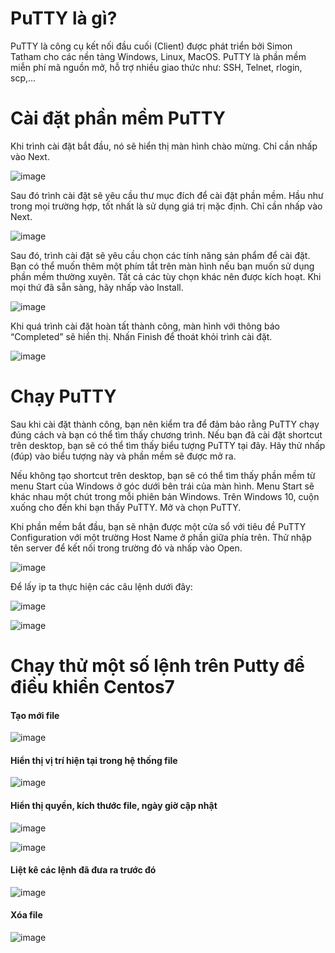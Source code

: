# PuTTY là gì?
PuTTY là công cụ kết nối đầu cuối (Client) được phát triển bởi Simon Tatham cho các nền tảng Windows, Linux, MacOS. PuTTY là phần mềm miễn phí mã nguồn mở, hỗ trợ nhiều giao thức như: SSH, Telnet, rlogin, scp,…
# Cài đặt phần mềm PuTTY
Khi trình cài đặt bắt đầu, nó sẽ hiển thị màn hình chào mừng. Chỉ cần nhấp vào Next.

![image](https://user-images.githubusercontent.com/101684058/158932462-c8879bcd-8d73-4588-9dee-e98a84680685.png)

Sau đó trình cài đặt sẽ yêu cầu thư mục đích để cài đặt phần mềm. Hầu như trong mọi trường hợp, tốt nhất là sử dụng giá trị mặc định. Chỉ cần nhấp vào Next.

![image](https://user-images.githubusercontent.com/101684058/158932574-075e9718-4fd8-496e-82e1-766e64c9ce72.png)

Sau đó, trình cài đặt sẽ yêu cầu chọn các tính năng sản phẩm để cài đặt. Bạn có thể muốn thêm một phím tắt trên màn hình nếu bạn muốn sử dụng phần mềm thường xuyên. Tất cả các tùy chọn khác nên được kích hoạt. Khi mọi thứ đã sẵn sàng, hãy nhấp vào Install.

![image](https://user-images.githubusercontent.com/101684058/158932656-b06fda20-1680-417e-9fd8-b2396bd9f091.png)

Khi quá trình cài đặt hoàn tất thành công, màn hình với thông báo “Completed” sẽ hiển thị. Nhấn Finish để thoát khỏi trình cài đặt.

![image](https://user-images.githubusercontent.com/101684058/158932729-8d3ebede-0e04-468e-bd5f-189fcb9bcda6.png)

# Chạy PuTTY
Sau khi cài đặt thành công, bạn nên kiểm tra để đảm bảo rằng PuTTY chạy đúng cách và bạn có thể tìm thấy chương trình. Nếu bạn đã cài đặt shortcut trên desktop, bạn sẽ có thể tìm thấy biểu tượng PuTTY tại đây. Hãy thử nhấp (đúp) vào biểu tượng này và phần mềm sẽ được mở ra.

Nếu không tạo shortcut trên desktop, bạn sẽ có thể tìm thấy phần mềm từ menu Start của Windows ở góc dưới bên trái của màn hình. Menu Start sẽ khác nhau một chút trong mỗi phiên bản Windows. Trên Windows 10, cuộn xuống cho đến khi bạn thấy PuTTY. Mở và chọn PuTTY.

Khi phần mềm bắt đầu, bạn sẽ nhận được một cửa sổ với tiêu đề PuTTY Configuration với một trường Host Name ở phần giữa phía trên. Thử nhập tên server để kết nối trong trường đó và nhấp vào Open.

![image](https://user-images.githubusercontent.com/101684058/158933228-2bc9cc80-ce0b-4c10-8bad-bcf150204f55.png)

Để lấy ip ta thực hiện các câu lệnh dưới đây:

![image](https://user-images.githubusercontent.com/101684058/158934586-0384c2a7-ab41-4972-ae32-507ff9c2a523.png)


![image](https://user-images.githubusercontent.com/101684058/158934970-e3b5fedf-c5b6-4ec5-9d66-430d65317bd2.png)

# Chạy thử một số lệnh trên Putty để điều khiển Centos7 

#### Tạo mới file

![image](https://user-images.githubusercontent.com/101684058/158935781-ce1e9ba4-95c6-4b7e-a9d4-9cc7fbc713bf.png)

#### Hiển thị vị trí hiện tại trong hệ thống file 

![image](https://user-images.githubusercontent.com/101684058/158936452-38d4bba1-50d8-42a8-8ef1-7e779f6b5cd2.png)

#### Hiển thị quyền, kích thước file, ngày giờ cập nhật

![image](https://user-images.githubusercontent.com/101684058/158936621-013b472d-09fe-4e1b-9fa2-088e1076e0b4.png)

![image](https://user-images.githubusercontent.com/101684058/158936697-be3b346c-8001-43ec-bef0-3bb8652121e5.png)

#### Liệt kê các lệnh đã đưa ra trước đó

![image](https://user-images.githubusercontent.com/101684058/158936945-5745ff6a-4350-47d5-ab22-fb4bf2308f88.png)

#### Xóa file 

![image](https://user-images.githubusercontent.com/101684058/158952118-cc30904b-1cff-4c32-a47a-b7dd1025333f.png)


